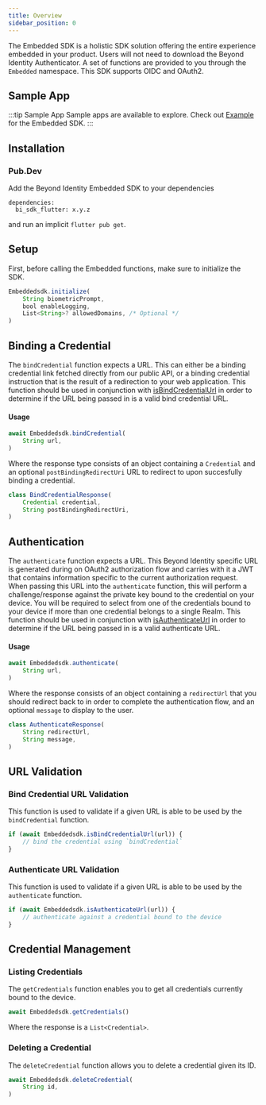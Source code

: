 ```yaml
---
title: Overview
sidebar_position: 0
---
```


The Embedded SDK is a holistic SDK solution offering the entire experience embedded in your product. Users will not need to download the Beyond Identity Authenticator. A set of functions are provided to you through the `Embedded` namespace. This SDK supports OIDC and OAuth2.

## Sample App

:::tip Sample App
Sample apps are available to explore. Check out [Example](https://github.com/gobeyondidentity/bi-sdk-flutter/tree/main/example) for the Embedded SDK.
:::

## Installation

### Pub.Dev

Add the Beyond Identity Embedded SDK to your dependencies

```
dependencies:
  bi_sdk_flutter: x.y.z
```

and run an implicit `flutter pub get`.

## Setup

First, before calling the Embedded functions, make sure to initialize the SDK.

<!-- javascript is used here since flutter is not available and dart doesn't highlight at all. -->
```javascript
Embeddedsdk.initialize(
    String biometricPrompt,
    bool enableLogging,
    List<String>? allowedDomains, /* Optional */
)
```

## Binding a Credential

The `bindCredential` function expects a URL. This can either be a binding credential link fetched directly from our public API, or a binding credential instruction that is the result of a redirection to your web application. This function should be used in conjunction with [isBindCredentialUrl](#bind-credential-url-validation) in order to determine if the URL being passed in is a valid bind credential URL.

#### Usage

```javascript
await Embeddedsdk.bindCredential(
    String url,
)
```

Where the response type consists of an object containing a `Credential` and an optional `postBindingRedirectUri` URL to redirect to upon succesfully binding a credential.

```javascript
class BindCredentialResponse(
    Credential credential,
    String postBindingRedirectUri,
)
```

## Authentication

The `authenticate` function expects a URL. This Beyond Identity specific URL is generated during on OAuth2 authorization flow and carries with it a JWT that contains information specific to the current authorization request. When passing this URL into the `authenticate` function, this will perform a challenge/response against the private key bound to the credential on your device. You will be required to select from one of the credentials bound to your device if more than one credential belongs to a single Realm. This function should be used in conjunction with [isAuthenticateUrl](#authenticate-url-validation) in order to determine if the URL being passed in is a valid authenticate URL.

#### Usage

```javascript
await Embeddedsdk.authenticate(
    String url,
)
```

Where the response consists of an object containing a `redirectUrl` that you should redirect back to in order to complete the authentication flow, and an optional `message` to display to the user.

```javascript
class AuthenticateResponse(
    String redirectUrl,
    String message,
)
```

## URL Validation

### Bind Credential URL Validation

This function is used to validate if a given URL is able to be used by the `bindCredential` function.

```javascript
if (await Embeddedsdk.isBindCredentialUrl(url)) {
    // bind the credential using `bindCredential`
}
```

### Authenticate URL Validation

This function is used to validate if a given URL is able to be used by the `authenticate` function.

```javascript
if (await Embeddedsdk.isAuthenticateUrl(url)) {
    // authenticate against a credential bound to the device
}
```

## Credential Management

### Listing Credentials

The `getCredentials` function enables you to get all credentials currently bound to the device.

```javascript
await Embeddedsdk.getCredentials()
```

Where the response is a `List<Credential>`.

### Deleting a Credential

The `deleteCredential` function allows you to delete a credential given its ID.

```javascript
await Embeddedsdk.deleteCredential(
    String id,
)
```